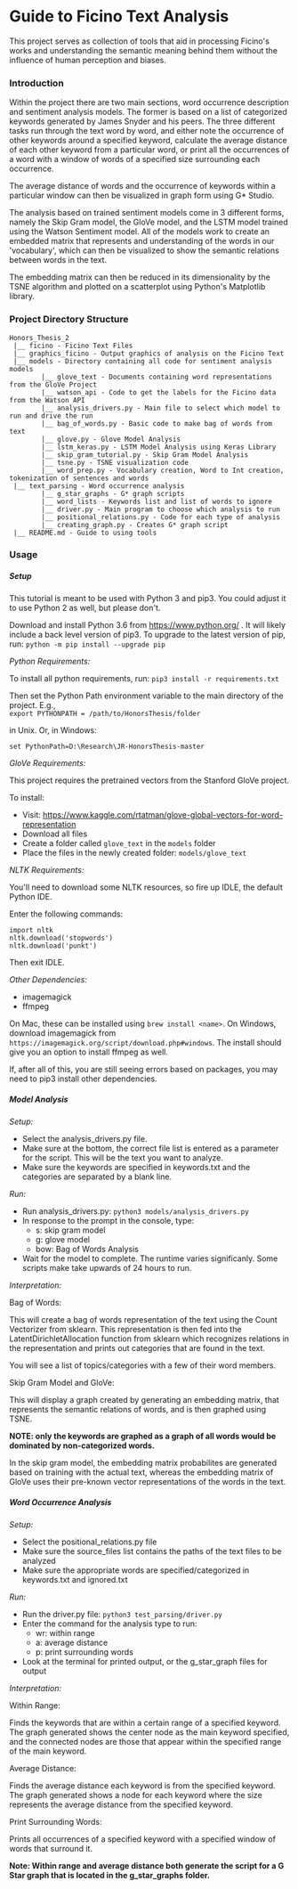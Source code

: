 # Guide to Ficino Text Analysis

This project serves as  collection of tools that aid in processing Ficino's works and 
understanding the semantic meaning behind them without the influence of human perception
and biases.

### Introduction

Within the project there are two main sections, word occurrence description and sentiment analysis
models. The former is based on a list of categorized keywords generated by James Snyder and his peers. The three different
tasks run through the text word by word, and either note the occurrence of other keywords around a specified keyword, 
calculate the average distance of each other keyword from a particular word, or print all the occurrences of a word with
a window of words of a specified size surrounding each occurrence. 

The average distance of words and the occurrence of keywords within a particular window can then be visualized in graph 
form using G* Studio. 

The analysis based on trained sentiment models come in 3 different forms, namely the 
Skip Gram model, the GloVe model, and the LSTM model trained using the Watson Sentiment model. All of the models work to
create an embedded matrix that represents and understanding of the words in our 'vocabulary', which can then be 
visualized to show the semantic relations between words in the text. 

The embedding matrix can then be reduced in its dimensionality by the TSNE algorithm and plotted on a 
scatterplot using Python's Matplotlib library.

### Project Directory Structure

```
Honors_Thesis_2
 |__ ficino - Ficino Text Files
 |__ graphics_ficino - Output graphics of analysis on the Ficino Text
 |__ models - Directory containing all code for sentiment analysis models
        |__ glove_text - Documents containing word representations from the GloVe Project
        |__ watson_api - Code to get the labels for the Ficino data from the Watson API
        |__ analysis_drivers.py - Main file to select which model to run and drive the run
        |__ bag_of_words.py - Basic code to make bag of words from text
        |__ glove.py - Glove Model Analysis
        |__ lstm_keras.py - LSTM Model Analysis using Keras Library
        |__ skip_gram_tutorial.py - Skip Gram Model Analysis
        |__ tsne.py - TSNE visualization code
        |__ word_prep.py - Vocabulary creation, Word to Int creation, tokenization of sentences and words
 |__ text_parsing - Word occurrence analysis
        |__ g_star_graphs - G* graph scripts
        |__ word_lists - Keywords list and list of words to ignore
        |__ driver.py - Main program to choose which analysis to run
        |__ positional_relations.py - Code for each type of analysis
        |__ creating_graph.py - Creates G* graph script
 |__ README.md - Guide to using tools
```

### Usage

##### Setup

This tutorial is meant to be used with Python 3 and pip3. You could adjust it to use Python 2 as well, but please don't.

Download and install Python 3.6 from https://www.python.org/ .
It will likely include a back level version of pip3. To upgrade to the latest version of pip, 
run: `python -m pip install --upgrade pip`

*Python Requirements:*

To install all python requirements, run: `pip3 install -r requirements.txt`

Then set the Python Path environment variable to the main directory of the project. E.g.,  
`export PYTHONPATH = /path/to/HonorsThesis/folder`

in Unix. Or, in Windows:

`set PythonPath=D:\Research\JR-HonorsThesis-master`

*GloVe Requirements:*

This project requires the pretrained vectors from the Stanford GloVe project.

To install: 
- Visit: https://www.kaggle.com/rtatman/glove-global-vectors-for-word-representation
- Download all files
- Create a folder called `glove_text` in the `models` folder
- Place the files in the newly created folder: `models/glove_text`

*NLTK Requirements:*

You'll need to download some NLTK resources, so fire up IDLE, the default Python IDE.

Enter the following commands:
```
import nltk
nltk.download('stopwords')
nltk.download('punkt')
```
Then exit IDLE.

*Other Dependencies:*

- imagemagick
- ffmpeg

On Mac, these can be installed using `brew install <name>`.
On Windows, download imagemagick from `https://imagemagick.org/script/download.php#windows`. The install should give you an option to install ffmpeg as well.

If, after all of this, you are still seeing errors based on packages, you may need to pip3 install other dependencies.

 
##### Model Analysis

*Setup:* 

- Select the analysis_drivers.py file.
- Make sure at the bottom, the correct file list is entered as a parameter for the script. This will be the text
you want to analyze.
- Make sure the keywords are specified in keywords.txt and the categories are separated by a blank line.

*Run:*

- Run analysis_drivers.py: `python3 models/analysis_drivers.py`
- In response to the prompt in the console, type:
    * s: skip gram model
    * g: glove model
    * bow: Bag of Words Analysis
- Wait for the model to complete. The runtime varies significanly. Some scripts make take upwards of 24 hours to run.

*Interpretation:*

Bag of Words:

This will create a bag of words representation of the text using the Count Vectorizer from sklearn.
This representation is then fed into the LatentDirichletAllocation function from sklearn which recognizes relations in the
representation and prints out categories that are found in the text.

You will see a list of topics/categories with a few of their word members.

Skip Gram Model and GloVe:

This will display a graph created by generating an embedding matrix, that represents the semantic relations of words, and is
then graphed using TSNE. 

**NOTE: only the keywords are graphed as a graph of all words would be dominated by non-categorized words.**

In the skip gram model, the embedding matrix probabilites are generated based on training with the actual text, whereas
the embedding matrix of GloVe uses their pre-known vector representations of the words in the text. 

##### Word Occurrence Analysis

*Setup:*

- Select the positional_relations.py file
- Make sure the source_files list contains the paths of the text files to be analyzed
- Make sure the appropriate words are specified/categorized in keywords.txt and ignored.txt

*Run:*

- Run the driver.py file: `python3 test_parsing/driver.py`
- Enter the command for the analysis type to run:
    * wr: within range
    * a: average distance
    * p: print surrounding words
- Look at the terminal for printed output, or the g_star_graph files for output

*Interpretation:*

Within Range: 

Finds the keywords that are within a certain range of a specified keyword. The graph generated shows the center node as
the main keyword specified, and the connected nodes are those that appear within the specified range of the main keyword. 

Average Distance:

Finds the average distance each keyword is from the specified keyword. The graph generated shows a node for each keyword
where the size represents the average distance from the specified keyword.

Print Surrounding Words:

Prints all occurrences of a specified keyword with a specified window of words that surround it.

**Note: Within range and average distance both generate the script for a G Star graph that is located in the g_star_graphs folder.**


